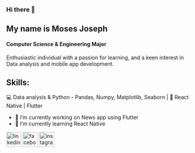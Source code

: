 ### Hi there 👋
## My name is Moses Joseph
#### Computer Science & Engineering Major
Enthusiastic individual with a passion for learning, and a keen interest in Data analysis and mobile app development. 

## Skills:
💻 Data analysis & Python - Pandas, Numpy, Matplotlib, Seaborn | 📱 React Native | Flutter

- 🔭 I’m currently working on News app using Flutter 
- 🌱 I’m currently learning React Native  


[<img src='https://cdn.jsdelivr.net/npm/simple-icons@3.0.1/icons/linkedin.svg' alt='linkedin' height='40'>](https://www.linkedin.com/in/www.linkedin.com/in/moses-joseph-ba78291b7/)  [<img src='https://cdn.jsdelivr.net/npm/simple-icons@3.0.1/icons/facebook.svg' alt='facebook' height='40'>](https://www.facebook.com/https://www.facebook.com/benjamin.tutu.54)  [<img src='https://cdn.jsdelivr.net/npm/simple-icons@3.0.1/icons/instagram.svg' alt='instagram' height='40'>](https://www.instagram.com/https://www.instagram.com/benjamin.tutu.54//)  

